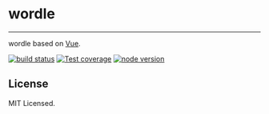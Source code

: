 # wordle

---

wordle based on [Vue](//github.com/vuejs/vue).

[![build status][travis-image]][travis-url]
[![Test coverage][coveralls-image]][coveralls-url]
[![node version][node-image]][node-url]

[travis-image]: https://img.shields.io/travis/xudafeng/wordle.svg?style=flat-square
[travis-url]: https://travis-ci.org/xudafeng/wordle
[coveralls-image]: https://img.shields.io/coveralls/xudafeng/wordle.svg?style=flat-square
[coveralls-url]: https://coveralls.io/r/xudafeng/wordle?branch=master
[node-image]: https://img.shields.io/badge/node.js-%3E=8-green.svg?style=flat-square
[node-url]: http://nodejs.org/download/

## License

MIT Licensed.

